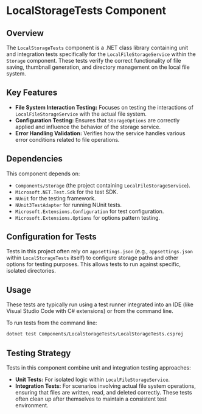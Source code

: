 # LocalStorageTests Component

## Overview
The `LocalStorageTests` component is a .NET class library containing unit and integration tests specifically for the `LocalFileStorageService` within the `Storage` component. These tests verify the correct functionality of file saving, thumbnail generation, and directory management on the local file system.

## Key Features
-   **File System Interaction Testing:** Focuses on testing the interactions of `LocalFileStorageService` with the actual file system.
-   **Configuration Testing:** Ensures that `StorageOptions` are correctly applied and influence the behavior of the storage service.
-   **Error Handling Validation:** Verifies how the service handles various error conditions related to file operations.

## Dependencies
This component depends on:
-   `Components/Storage` (the project containing `LocalFileStorageService`).
-   `Microsoft.NET.Test.Sdk` for the test SDK.
-   `NUnit` for the testing framework.
-   `NUnit3TestAdapter` for running NUnit tests.
-   `Microsoft.Extensions.Configuration` for test configuration.
-   `Microsoft.Extensions.Options` for options pattern testing.

## Configuration for Tests
Tests in this project often rely on `appsettings.json` (e.g., `appsettings.json` within `LocalStorageTests` itself) to configure storage paths and other options for testing purposes. This allows tests to run against specific, isolated directories.

## Usage
These tests are typically run using a test runner integrated into an IDE (like Visual Studio Code with C# extensions) or from the command line.

To run tests from the command line:

```bash
dotnet test Components/LocalStorageTests/LocalStorageTests.csproj
```

## Testing Strategy
Tests in this component combine unit and integration testing approaches:
-   **Unit Tests:** For isolated logic within `LocalFileStorageService`.
-   **Integration Tests:** For scenarios involving actual file system operations, ensuring that files are written, read, and deleted correctly. These tests often clean up after themselves to maintain a consistent test environment.
